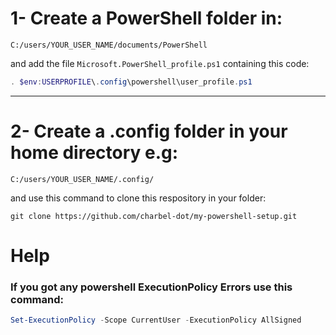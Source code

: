 <!-- Add a .config folder in $HOME, and if that did not work try this -->

# 1- Create a **PowerShell** folder in:
`C:/users/YOUR_USER_NAME/documents/PowerShell`

and add the file
`Microsoft.PowerShell_profile.ps1` containing this code:
```powershell
. $env:USERPROFILE\.config\powershell\user_profile.ps1
```
<hr>

# 2- Create a .config folder in your home directory e.g:
`C:/users/YOUR_USER_NAME/.config/`

and use this command to clone this respository in your folder:
```git
git clone https://github.com/charbel-dot/my-powershell-setup.git
```

# Help

### If you got any powershell ExecutionPolicy Errors use this command:
```powershell
Set-ExecutionPolicy -Scope CurrentUser -ExecutionPolicy AllSigned
```

